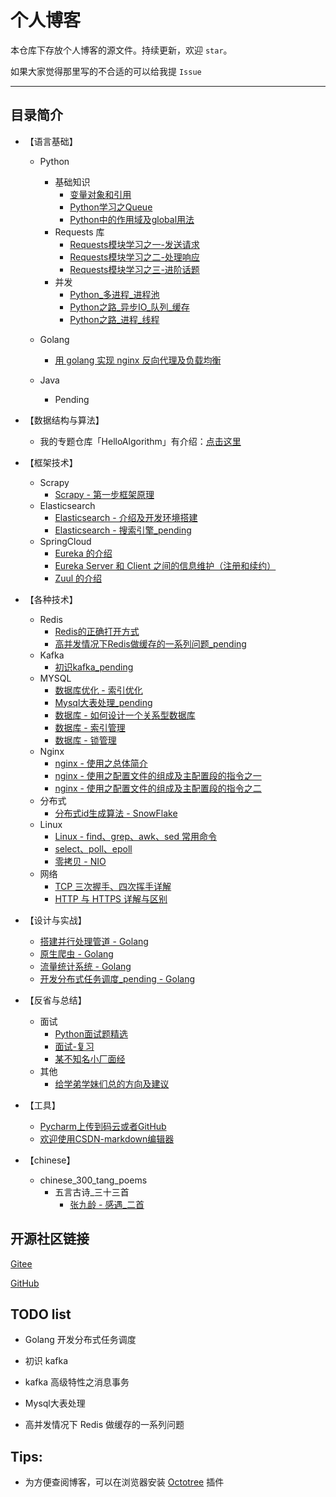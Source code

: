 # 个人博客

本仓库下存放个人博客的源文件。持续更新，欢迎 `star`。

如果大家觉得那里写的不合适的可以给我提 `Issue`

---

## 目录简介

- 【语言基础】
    - Python
        - 基础知识
            - [变量对象和引用](./basic/python/basic/变量对象和引用.md)
            - [Python学习之Queue](./basic/python/basic/Python学习之Queue.md)
            - [Python中的作用域及global用法](./basic/python/basic/Python中的作用域及global用法.md)
        - Requests 库
            - [Requests模块学习之一-发送请求](./basic/python/requests/Python学习之Requests模块学习之一-发送请求.md)
            - [Requests模块学习之二-处理响应](./basic/python/requests/Python学习之Requests模块学习之二-处理响应.md)
            - [Requests模块学习之三-进阶话题](./basic/python/requests/Python学习之Requests模块学习之三-进阶话题.md)
        - 并发
            - [Python_多进程_进程池](./basic/python/concurrency/Python_多进程_进程池.md)
            - [Python之路_异步IO_队列_缓存](./basic/python/concurrency/Python_多进程_进程池.md)
            - [Python之路_进程_线程](./basic/python/concurrency/Python_多进程_进程池.md)
    
    - Golang
        - [用 golang 实现 nginx 反向代理及负载均衡](./basic/golang/用go实现nginx反向代理及负载均衡.md)
        
    - Java
        - Pending

- 【数据结构与算法】
    - 我的专题仓库「HelloAlgorithm」有介绍：[点击这里](https://github.com/hackfengJam/HelloAlgorithm)

- 【框架技术】
    - Scrapy
        - [Scrapy - 第一步框架原理](./framework/scrapy/第一步Scrapy框架原理.md)
    - Elasticsearch
        - [Elasticsearch - 介绍及开发环境搭建](./framework/elasticsearch/Elasticsearch环境搭建.md)
        - [Elasticsearch - 搜索引擎_pending](./framework/elasticsearch/搜索引擎_Elasticsearch_pending.md)
    - SpringCloud
        - [Eureka 的介绍](tech/springcloud/Eureka介绍.md)
        - [Eureka Server 和 Client 之间的信息维护（注册和续约）](tech/springcloud/Eureka_Server_和_Client_之间的信息维护（注册和续约）.md)
        - [Zuul 的介绍](tech/springcloud/Zuul介绍.md)

- 【各种技术】
    - Redis
        - [Redis的正确打开方式](tech/redis/Redis的正确打开方式.md)
        - [高并发情况下Redis做缓存的一系列问题_pending](tech/redis/高并发情况下Redis做缓存的一系列问题_pending.md)
    - Kafka
        - [初识kafka_pending](tech/kafka/初识kafka_pending.md)
    - MYSQL
        - [数据库优化 - 索引优化](tech/mysql/数据库优化——索引优化.md)
        - [Mysql大表处理_pending](tech/mysql/Mysql大表处理_pending.md)
        - [数据库 - 如何设计一个关系型数据库](tech/mysql/数据库——1_数据库架构.md)
        - [数据库 - 索引管理](tech/mysql/数据库——2_索引管理.md)
        - [数据库 - 锁管理](tech/mysql/数据库——3_锁管理.md)
    - Nginx
        - [nginx - 使用之总体简介](tech/nginx/nginx使用之总体简介.md)
        - [nginx - 使用之配置文件的组成及主配置段的指令之一](tech/nginx/nginx使用之配置文件的组成及主配置段的指令之一.md)
        - [nginx - 使用之配置文件的组成及主配置段的指令之二](tech/nginx/nginx使用之配置文件的组成及主配置段的指令之二.md)
    - 分布式
        - [分布式id生成算法 - SnowFlake](tech/distributed/分布式id生成算法SnowFlake.md)
    - Linux
        - [Linux - find、grep、awk、sed 常用命令](./tech/linux/Linux.md)
        - [select、poll、epoll](./tech/linux/select_poll_epoll.md)
        - [零拷贝 - NIO](./tech/linux/零拷贝_NIO.md)
    - 网络
        - [TCP 三次握手、四次挥手详解](./tech/network/tcp.md)
        - [HTTP 与 HTTPS 详解与区别](./tech/network/http与https.md)

- 【设计与实战】
    - [搭建并行处理管道 - Golang](./design/golang_pipeline/golang_pipeline.md)
    - [原生爬虫 - Golang](./design/golang_crawler/golang_crawler.md)
    - [流量统计系统 - Golang](./design/golang_analysis/golang_analysis.md)
    - [开发分布式任务调度_pending - Golang](./design/golang_crontab/golang_crontab.md)

    

- 【反省与总结】
    - 面试
        - [Python面试题精选](./reflection_and_summary/interview/Python面试题精选.md)
        - [面试-复习](./reflection_and_summary/interview/面试-复习.md)
        - [某不知名小厂面经](./reflection_and_summary/interview/某不知名小厂面经.md)
    - 其他    
        - [给学弟学妹们总的方向及建议](./reflection_and_summary/misc/给学弟学妹们总的方向及建议.md)

- 【工具】
    - [Pycharm上传到码云或者GitHub](./tools/Pycharm上传到码云或者GitHub.md)
    - [欢迎使用CSDN-markdown编辑器](./tools/欢迎使用CSDN-markdown编辑器.md)
 
- 【chinese】
    - chinese_300_tang_poems
        - 五言古诗_三十三首
            - [张九龄 - 感遇_二首](./chinese/chinese_300_tang_poems/五言古诗_三十三首/张九龄/感遇_二首.md)


## 开源社区链接

[Gitee](https://gitee.com/hackfun)

[GitHub](https://github.com/hackfengJam)

## TODO list

- Golang 开发分布式任务调度

- 初识 kafka 

- kafka 高级特性之消息事务

- Mysql大表处理

- 高并发情况下 Redis 做缓存的一系列问题

## Tips:

- 为方便查阅博客，可以在浏览器安装 [Octotree](https://github.com/buunguyen/octotree) 插件
